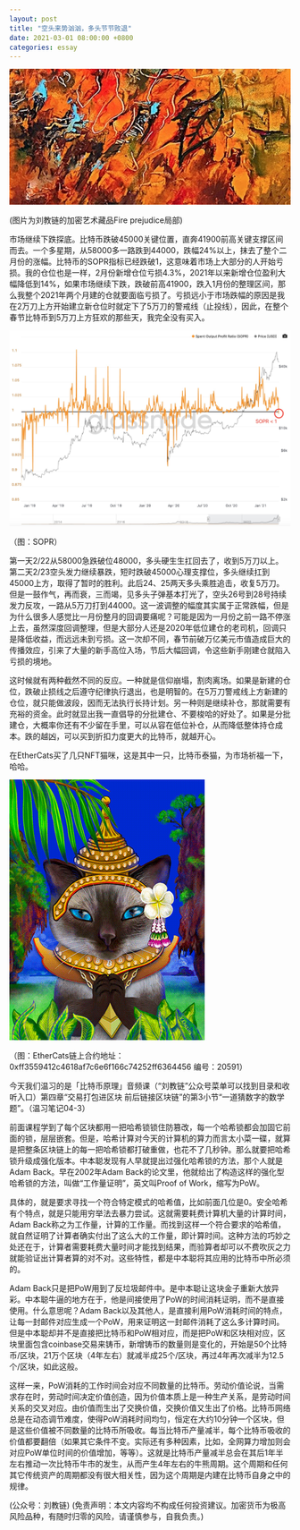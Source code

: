 ```yaml
---
layout: post
title: "空头来势汹汹，多头节节败退"
date: 2021-03-01 08:00:00 +0800
categories: essay
---
```


![](/images/2021/20210301.jpg)

(图片为刘教链的加密艺术藏品Fire prejudice局部)

市场继续下跌探底。比特币跌破45000关键位置，直奔41900前高关键支撑区间而去。一个多星期，从58000多一路跌到44000，跌幅24%以上，抹去了整个二月份的涨幅。比特币的SOPR指标已经跌破1，这意味着市场上大部分的人开始亏损。我的仓位也是一样，2月份新增仓位亏损4.3%，2021年以来新增仓位盈利大幅降低到14%，如果市场继续下跌，跌破前高41900，跌入1月份的整理区间，那么我整个2021年两个月建的仓就要面临亏损了。亏损远小于市场跌幅的原因是我在2万刀上方开始建立新仓位时就定下了5万刀的警戒线（止投线），因此，在整个春节比特币到5万刀上方狂欢的那些天，我完全没有买入。

![](/images/2021/20210301-2.jpg)

（图：SOPR）

第一天2/22从58000急跌破位48000，多头硬生生扛回去了，收到5万刀以上。第二天2/23空头发力继续暴跌，短时跌破45000心理支撑位，多头继续扛到45000上方，取得了暂时的胜利。此后24、25两天多头乘胜追击，收复5万刀。但是一鼓作气，再而衰，三而竭，见多头子弹基本打光了，空头26号到28号持续发力反攻，一路从5万刀打到44000。这一波调整的幅度其实属于正常跌幅，但是为什么很多人感觉比一月份整月的回调要痛呢？可能是因为一月份之前一路不停涨上去，虽然深度回调整理，但是大部分人还是2020年低位建仓的老司机，回调只是降低收益，而远远未到亏损。这一次却不同，春节前破万亿美元市值造成巨大的传播效应，引来了大量的新手高位入场，节后大幅回调，令这些新手刚建仓就陷入亏损的境地。

这时候就有两种截然不同的反应。一种就是信仰崩塌，割肉离场。如果是新建的仓位，跌破止损线之后遵守纪律执行退出，也是明智的。在5万刀警戒线上方新建的仓位，就只能做波段，因而无法执行长持计划。另一种则是继续补仓，那就需要有充裕的资金。此时就显出我一直倡导的分批建仓、不要梭哈的好处了。如果是分批建仓，大概率你还有不少留在手里，可以从容在低位补仓，从而降低整体持仓成本。跌的越凶，可以买到折扣力度更大的比特币，就越开心。

在EtherCats买了几只NFT猫咪，这是其中一只，比特币泰猫，为市场祈福一下，哈哈。

![](/images/2021/20210301-3.gif)

（图：EtherCats
​链上合约地址：0xff3559412c4618af7c6e6f166c74252ff6364456 编号：20591）

今天我们温习的是「比特币原理」音频课（“刘教链”公众号菜单可以找到目录和收听入口）第四章“交易打包进区块 前后链接区块链”的第3小节“一道猜数字的数学题”。（温习笔记04-3）

前面课程学到了每个区块都用一把哈希锁锁住防篡改，每一个哈希锁都会加固它前面的锁，层层嵌套。但是，哈希计算对今天的计算机的算力而言太小菜一碟，就算是把整条区块链上的每一把哈希锁都打破重做，也花不了几秒钟。那么就要把哈希锁升级成强化版本。中本聪发现有人早就提出过强化哈希锁的方法，那个人就是Adam Back。早在2002年Adam Back的论文里，他就给出了构造这样的强化型哈希锁的方法，叫做“工作量证明”，英文叫Proof of Work，缩写为PoW。

具体的，就是要求寻找一个符合特定模式的哈希值，比如前面几位是0。安全哈希有个特点，就是只能用穷举法去暴力尝试。这就需要耗费计算机大量的计算时间，Adam Back称之为工作量，计算的工作量。而找到这样一个符合要求的哈希值，就自然证明了计算者确实付出了这么大的工作量，即计算时间。这种方法的巧妙之处还在于，计算者需要耗费大量时间才能找到结果，而验算者却可以不费吹灰之力就能验证出计算者算的对不对。这些特性，都是中本聪将其应用的比特币中所必须的。

Adam Back只是把PoW用到了反垃圾邮件中。是中本聪让这块金子重新大放异彩。中本聪牛逼的地方在于，他是间接使用了PoW的时间消耗证明，而不是直接使用。什么意思呢？Adam Back以及其他人，是直接利用PoW消耗时间的特点，让每一封邮件对应生成一个PoW，用来证明这一封邮件消耗了这么多计算时间。但是中本聪却并不是直接把比特币和PoW相对应，而是把PoW和区块相对应，区块里面包含coinbase交易来铸币，新增铸币的数量则是变化的，开始是50个比特币/区块，21万个区块（4年左右）就减半成25个/区块，再过4年再次减半为12.5个/区块，如此这般。

这样一来，PoW消耗的工作时间会对应不同数量的比特币。劳动价值论说，当需求存在时，劳动时间决定价值创造，因为价值本质上是一种生产关系，是劳动时间关系的交叉对应。由价值而生出了交换价值，交换价值又生出了价格。比特币网络总是在动态调节难度，使得PoW消耗时间均匀，恒定在大约10分钟一个区块，但是这些价值被不同数量的比特币所吸收。每当比特币产量减半，每个比特币吸收的价值都要翻倍（如果其它条件不变。实际还有多种因素，比如，全网算力增加则会对应PoW单位时间的价值增加，等等）。这就是比特币产量减半总会在其后1年半左右推动一次比特币牛市的发生，从而产生4年左右的牛熊周期。这个周期和任何其它传统资产的周期都没有很大相关性，因为这个周期是内建在比特币自身之中的规律。

(公众号：刘教链)
(免责声明：本文内容均不构成任何投资建议。加密货币为极高风险品种，有随时归零的风险，请谨慎参与，自我负责。)
